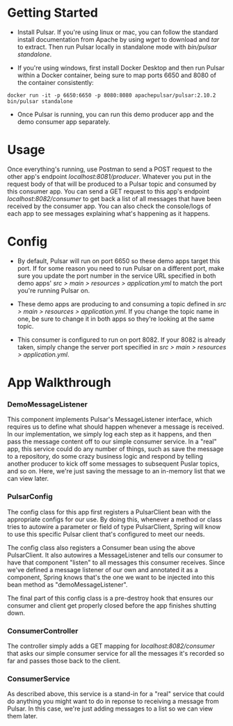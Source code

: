 # Getting Started

- Install Pulsar. If you're using linux or mac, you can follow the standard install documentation from Apache by using *wget* to download and *tar* to extract. Then run Pulsar locally in standalone mode with *bin/pulsar standalone*.

- If you're using windows, first install Docker Desktop and then run Pulsar within a Docker container, being sure to map ports 6650 and 8080 of the container consistently:

```
docker run -it -p 6650:6650 -p 8080:8080 apachepulsar/pulsar:2.10.2 bin/pulsar standalone
```

- Once Pulsar is running, you can run this demo producer app and the demo consumer app separately.

# Usage

Once everything's running, use Postman to send a POST request to the other app's endpoint *localhost:8081/producer*. Whatever you put in the request body of that will be produced to a Pulsar topic and consumed by this consumer app. You can send a GET request to this app's endpoint *localhost:8082/consumer* to get back a list of all messages that have been received by the consumer app. You can also check the console/logs of each app to see messages explaining what's happening as it happens.

# Config

- By default, Pulsar will run on port 6650 so these demo apps target this port. If for some reason you need to run Pulsar on a different port, make sure you update the port number in the service URL specified in both demo apps' *src > main > resources > application.yml* to match the port you're running Pulsar on.

- These demo apps are producing to and consuming a topic defined in *src > main > resources > application.yml*. If you change the topic name in one, be sure to change it in both apps so they're looking at the same topic.

- This consumer is configured to run on port 8082. If your 8082 is already taken, simply change the server port specified in *src > main > resources > application.yml*.

# App Walkthrough

### DemoMessageListener

This component implements Pulsar's MessageListener interface, which requires us to define what should happen whenever a message is received. In our implementation, we simply log each step as it happens, and then pass the message content off to our simple consumer service. In a "real" app, this service could do any number of things, such as save the message to a repository, do some crazy business logic and respond by telling another producer to kick off some messages to subsequent Puslar topics, and so on. Here, we're just saving the message to an in-memory list that we can view later.

### PulsarConfig

The config class for this app first registers a PulsarClient bean with the appropriate configs for our use. By doing this, whenever a method or class tries to autowire a parameter or field of type PulsarClient, Spring will know to use this specific Pulsar client that's configured to meet our needs.

The config class also registers a Consumer bean using the above PulsarClient. It also autowires a MessageListener and tells our consumer to have that component "listen" to all messages this consumer receives. Since we've defined a message listener of our own and annotated it as a component, Spring knows that's the one we want to be injected into this bean method as "demoMessageListener". 

The final part of this config class is a pre-destroy hook that ensures our consumer and client get properly closed before the app finishes shutting down.

### ConsumerController

The controller simply adds a GET mapping for *localhost:8082/consumer* that asks our simple consumer service for all the messages it's recorded so far and passes those back to the client.

### ConsumerService

As described above, this service is a stand-in for a "real" service that could do anything you might want to do in reponse to receiving a message from Pulsar. In this case, we're just adding messages to a list so we can view them later.
